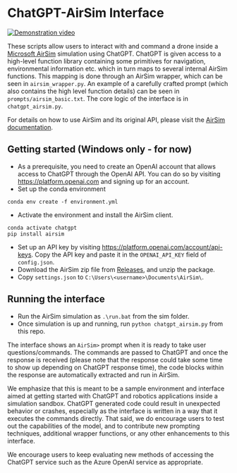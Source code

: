 # ChatGPT-AirSim Interface

[![Demonstration video](https://user-images.githubusercontent.com/2274262/220220258-db492b6b-2a69-48ef-94a2-208c783f0b8a.png)](https://www.youtube.com/watch?v=iE5tZ6_ZYE8)

These scripts allow users to interact with and command a drone inside a [Microsoft AirSim](https://github.com/microsoft/AirSim) simulation using ChatGPT. ChatGPT is given access to a high-level function library containing some primitives for navigation, environmental information etc. which in turn maps to several internal AirSim functions. This mapping is done through an AirSim wrapper, which can be seen in `airsim_wrapper.py`. An example of a carefully crafted prompt (which also contains the high level function details) can be seen in `prompts/airsim_basic.txt`. The core logic of the interface is in `chatgpt_airsim.py`.

For details on how to use AirSim and its original API, please visit the [AirSim documentation](https://microsoft.github.io/AirSim/).

## Getting started (Windows only - for now)
- As a prerequisite, you need to create an OpenAI account that allows access to ChatGPT through the OpenAI API. You can do so by visiting https://platform.openai.com and signing up for an account.
- Set up the conda environment  
```
conda env create -f environment.yml
```
- Activate the environment and install the AirSim client.
```
conda activate chatgpt
pip install airsim
```
- Set up an API key by visiting https://platform.openai.com/account/api-keys. Copy the API key and paste it in the `OPENAI_API_KEY` field of `config.json`.
- Download the AirSim zip file from [Releases](https://github.com/microsoft/PromptCraft-Robotics/releases), and unzip the package.
- Copy `settings.json` to `C:\Users\<username>\Documents\AirSim\`.
  
## Running the interface
- Run the AirSim simulation as `.\run.bat` from the sim folder.
- Once simulation is up and running, run `python chatgpt_airsim.py` from this repo.

The interface shows an `AirSim>` prompt when it is ready to take user questions/commands. The commands are passed to ChatGPT and once the response is received (please note that the response could take some time to show up depending on ChatGPT response time), the code blocks within the response are automatically extracted and run in AirSim. 

We emphasize that this is meant to be a sample environment and interface aimed at getting started with ChatGPT and robotics applications inside a simulation sandbox. ChatGPT generated code could result in unexpected behavior or crashes, especially as the interface is written in a way that it executes the commands directly. That said, we do encourage users to test out the capabilities of the model, and to contribute new prompting techniques, additional wrapper functions, or any other enhancements to this interface.

We encourage users to keep evaluating new methods of accessing the ChatGPT service such as the Azure OpenAI service as appropriate.
